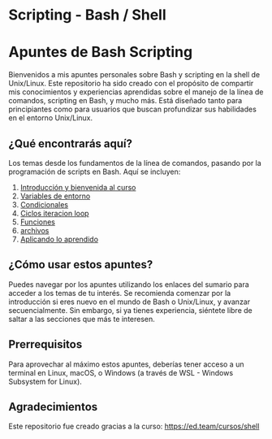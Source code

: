# Scripting - Bash / Shell

# Apuntes de Bash Scripting

Bienvenidos a mis apuntes personales sobre Bash y scripting en la shell de Unix/Linux. Este repositorio ha sido creado con el propósito de compartir mis conocimientos y experiencias aprendidas sobre el manejo de la línea de comandos, scripting en Bash, y mucho más. Está diseñado tanto para principiantes como para usuarios que buscan profundizar sus habilidades en el entorno Unix/Linux.

## ¿Qué encontrarás aquí?

Los temas desde los fundamentos de la línea de comandos, pasando por la programación de scripts en Bash. Aquí se incluyen:

1. [Introducción y bienvenida al curso](./documentacion/scripting-bash-shell/introduccion-curso-shell.md)
2. [Variables de entorno](./documentacion/scripting-bash-shell/variables-entorno.md)
3. [Condicionales](./documentacion/scripting-bash-shell/condicionales.md)
4. [Ciclos iteracion loop](./documentacion/scripting-bash-shell/ciclos-iteracion-loop.md)
5. [Funciones](./documentacion/scripting-bash-shell/funciones.md)
6. [archivos](./documentacion/scripting-bash-shell/archivos.md)
7. [Aplicando lo aprendido](./documentacion/scripting-bash-shell/aplicando-lo-aprendido.md)

## ¿Cómo usar estos apuntes?

Puedes navegar por los apuntes utilizando los enlaces del sumario para acceder a los temas de tu interés. Se recomienda comenzar por la introducción si eres nuevo en el mundo de Bash o Unix/Linux, y avanzar secuencialmente. Sin embargo, si ya tienes experiencia, siéntete libre de saltar a las secciones que más te interesen.

## Prerrequisitos

Para aprovechar al máximo estos apuntes, deberías tener acceso a un terminal en Linux, macOS, o Windows (a través de WSL - Windows Subsystem for Linux).

## Agradecimientos
Este repositorio fue creado gracias a la curso:
https://ed.team/cursos/shell

